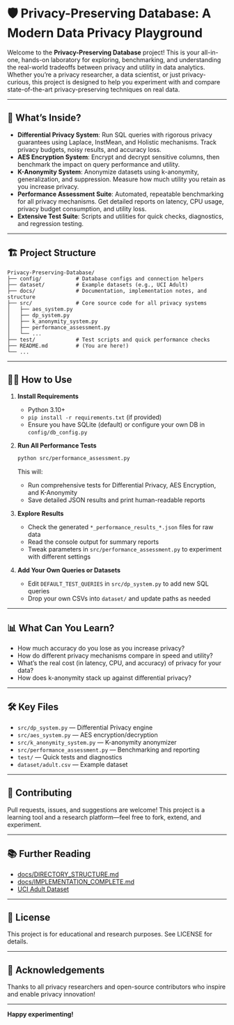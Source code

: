# 🛡️ Privacy-Preserving Database: A Modern Data Privacy Playground

Welcome to the **Privacy-Preserving Database** project! This is your all-in-one, hands-on laboratory for exploring, benchmarking, and understanding the real-world tradeoffs between privacy and utility in data analytics. Whether you’re a privacy researcher, a data scientist, or just privacy-curious, this project is designed to help you experiment with and compare state-of-the-art privacy-preserving techniques on real data.

---

## 🚀 What’s Inside?

- **Differential Privacy System**: Run SQL queries with rigorous privacy guarantees using Laplace, InstMean, and Holistic mechanisms. Track privacy budgets, noisy results, and accuracy loss.
- **AES Encryption System**: Encrypt and decrypt sensitive columns, then benchmark the impact on query performance and utility.
- **K-Anonymity System**: Anonymize datasets using k-anonymity, generalization, and suppression. Measure how much utility you retain as you increase privacy.
- **Performance Assessment Suite**: Automated, repeatable benchmarking for all privacy mechanisms. Get detailed reports on latency, CPU usage, privacy budget consumption, and utility loss.
- **Extensive Test Suite**: Scripts and utilities for quick checks, diagnostics, and regression testing.

---

## 🏗️ Project Structure

```
Privacy-Preserving-Database/
├── config/           # Database configs and connection helpers
├── dataset/          # Example datasets (e.g., UCI Adult)
├── docs/             # Documentation, implementation notes, and structure
├── src/              # Core source code for all privacy systems
│   ├── aes_system.py
│   ├── dp_system.py
│   ├── k_anonymity_system.py
│   ├── performance_assessment.py
│   └── ...
├── test/             # Test scripts and quick performance checks
├── README.md         # (You are here!)
└── ...
```

---

## 🧑‍💻 How to Use

1. **Install Requirements**
	- Python 3.10+
	- `pip install -r requirements.txt` (if provided)
	- Ensure you have SQLite (default) or configure your own DB in `config/db_config.py`

2. **Run All Performance Tests**
	```bash
	python src/performance_assessment.py
	```
	This will:
	- Run comprehensive tests for Differential Privacy, AES Encryption, and K-Anonymity
	- Save detailed JSON results and print human-readable reports

3. **Explore Results**
	- Check the generated `*_performance_results_*.json` files for raw data
	- Read the console output for summary reports
	- Tweak parameters in `src/performance_assessment.py` to experiment with different settings

4. **Add Your Own Queries or Datasets**
	- Edit `DEFAULT_TEST_QUERIES` in `src/dp_system.py` to add new SQL queries
	- Drop your own CSVs into `dataset/` and update paths as needed

---

## 📊 What Can You Learn?
- How much accuracy do you lose as you increase privacy?
- How do different privacy mechanisms compare in speed and utility?
- What’s the real cost (in latency, CPU, and accuracy) of privacy for your data?
- How does k-anonymity stack up against differential privacy?

---

## 🛠️ Key Files
- `src/dp_system.py` — Differential Privacy engine
- `src/aes_system.py` — AES encryption/decryption
- `src/k_anonymity_system.py` — K-anonymity anonymizer
- `src/performance_assessment.py` — Benchmarking and reporting
- `test/` — Quick tests and diagnostics
- `dataset/adult.csv` — Example dataset

---

## 🤝 Contributing
Pull requests, issues, and suggestions are welcome! This project is a learning tool and a research platform—feel free to fork, extend, and experiment.

---

## 📚 Further Reading
- [docs/DIRECTORY_STRUCTURE.md](docs/DIRECTORY_STRUCTURE.md)
- [docs/IMPLEMENTATION_COMPLETE.md](docs/IMPLEMENTATION_COMPLETE.md)
- [UCI Adult Dataset](https://archive.ics.uci.edu/ml/datasets/adult)

---

## 📝 License
This project is for educational and research purposes. See LICENSE for details.

---

## 🌟 Acknowledgements
Thanks to all privacy researchers and open-source contributors who inspire and enable privacy innovation!

---

**Happy experimenting!**

